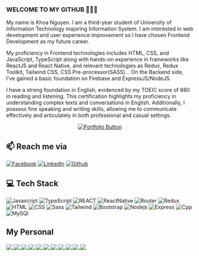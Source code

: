 ### WELCOME TO MY GITHUB 👋👋👋
My name is Khoa Nguyen. I am a third-year student of University of Information Technology majoring Information System. I am interested in web development and user experience improvement so I have chosen Frontend Development as my future career.<br>

My proficiency in Frontend technologies includes HTML, CSS, and JavaScript, TypeScript along with hands-on experience in frameworks like ReactJS and React Native, and relevant technologies as Redux, Redux Toolkit, Tailwind CSS, CSS Pre-processor(SASS)... On the Backend side, I've gained a basic foundation on Firebase and ExpressJS/NodeJS.<br>

I have a strong foundation in English, evidenced by my TOEIC score of 880 in reading and listening. This certification highlights my proficiency in understanding complex texts and conversations in English. Additionally, I possess fine speaking and writing skills, allowing me to communicate effectively and articulately in both professional and casual settings. 

<p align="center">
  <a href="https://portfolio-daniel-khoa.vercel.app/" target="_blank">
    <img src="https://img.shields.io/badge/Visit%20My%20Portfolio-FF5722?style=for-the-badge&logo=web&logoColor=white" alt="Portfolio Button">
  </a>
</p>

## 📫 Reach me via
<!-- [![Linkedin](https://i.stack.imgur.com/gVE0j.png) LinkedIn](https://www.linkedin.com/in/khoa-nguyen-ly/) 
[![GitHub](https://i.stack.imgur.com/tskMh.png) GitHub](https://github.com/JesseCN1024/)  -->
[![Facebook](https://img.shields.io/badge/Facebook-1877F2?style=for-the-badge&logo=facebook&logoColor=white)](https://www.facebook.com/khoa.nguyenld.1024/)  [![LinkedIn](https://img.shields.io/badge/LinkedIn-0077B5?style=for-the-badge&logo=linkedin&logoColor=white)](https://www.linkedin.com/in/khoa-nguyen-ly/) [![Github](https://img.shields.io/badge/GitHub-100000?style=for-the-badge&logo=github&logoColor=white)](https://github.com/JesseCN1024) 

##  💻 Tech Stack
![Javascript](https://img.shields.io/badge/JavaScript-F7DF1E?style=for-the-badge&logo=javascript&logoColor=black)
![TypeScript](https://img.shields.io/badge/TypeScript-007ACC?style=for-the-badge&logo=typescript&logoColor=white) 
![REACT](https://img.shields.io/badge/React-20232A?style=for-the-badge&logo=react&logoColor=61DAFB)
![ReactNative](https://img.shields.io/badge/React_Native-20232A?style=for-the-badge&logo=react&logoColor=61DAFB)
![Router](https://img.shields.io/badge/React_Router-CA4245?style=for-the-badge&logo=react-router&logoColor=white)
![Redux](https://img.shields.io/badge/Redux-593D88?style=for-the-badge&logo=redux&logoColor=white)
![HTML](https://img.shields.io/badge/HTML5-E34F26?style=for-the-badge&logo=html5&logoColor=white)
![CSS](https://img.shields.io/badge/CSS3-1572B6?style=for-the-badge&logo=css3&logoColor=white)
![Sass](https://img.shields.io/badge/Sass-CC6699?style=for-the-badge&logo=sass&logoColor=white)
![Tailwind](https://img.shields.io/badge/Tailwind_CSS-38B2AC?style=for-the-badge&logo=tailwind-css&logoColor=white)
![Bootstrap](https://img.shields.io/badge/Bootstrap-563D7C?style=for-the-badge&logo=bootstrap&logoColor=white)
![Nodejs](https://img.shields.io/badge/Node.js-43853D?style=for-the-badge&logo=node.js&logoColor=white)
![Express](https://img.shields.io/badge/Express.js-404D59?style=for-the-badge)
![Cpp](https://img.shields.io/badge/C%2B%2B-00599C?style=for-the-badge&logo=c%2B%2B&logoColor=white)
![MySQl](https://img.shields.io/badge/MySQL-00000F?style=for-the-badge&logo=mysql&logoColor=white)
<!-- ![MaterialUI](https://img.shields.io/badge/Material--UI-0081CB?style=for-the-badge&logo=material-ui&logoColor=white) -->

<!-- ![Spring](https://img.shields.io/badge/Spring-6DB33F?style=for-the-badge&logo=spring&logoColor=white) -->
<!-- ![Flutter](https://img.shields.io/badge/Flutter-02569B?style=for-the-badge&logo=flutter&logoColor=white) -->

<!-- ![Mongo](https://img.shields.io/badge/MongoDB-4EA94B?style=for-the-badge&logo=mongodb&logoColor=white) -->



## My Personal 

<a href="https://github.com/JesseCN1024/Coconotes">
  <!-- Change the `github-readme-stats.anuraghazra1.vercel.app` to `github-readme-stats.vercel.app`  -->
  <img align="center" src="https://github-readme-stats.anuraghazra1.vercel.app/api/pin/?username=JesseCN1024&repo=DeploymentBookingSystemV3&theme=dark" />
</a>    

<a href="https://github.com/Team-DVGs/MiniMarket3">
  <!-- Change the `github-readme-stats.anuraghazra1.vercel.app` to `github-readme-stats.vercel.app`  -->
  <img align="center" src="https://github-readme-stats.anuraghazra1.vercel.app/api/pin/?username=Team-DVGs&repo=MiniMarket3&theme=cobalt" />
</a>


<a href="https://github.com/NT118-MiniMarketProject/MiniMarket_FE">
  <!-- Change the `github-readme-stats.anuraghazra1.vercel.app` to `github-readme-stats.vercel.app`  -->
  <img align="center" src="https://github-readme-stats.anuraghazra1.vercel.app/api/pin/?username=JesseCN1024&repo=BachHoaXanh-App&theme=radical" />
</a>   
  


<a href="https://github.com/JesseCN1024/DeploymentBookingSystem">
  <!-- Change the `github-readme-stats.anuraghazra1.vercel.app` to `github-readme-stats.vercel.app`  -->
  <img align="center" src="https://github-readme-stats.anuraghazra1.vercel.app/api/pin/?username=JesseCN1024&repo=DeploymentBookingSystem&theme=gruvbox" />
</a>    

<a href="https://github.com/JesseCN1024/VanLife">
  <!-- Change the `github-readme-stats.anuraghazra1.vercel.app` to `github-readme-stats.vercel.app`  -->
  <img align="center" src="https://github-readme-stats.anuraghazra1.vercel.app/api/pin/?username=JesseCN1024&repo=VanLife&theme=dracula" />
</a>


<a href="https://github.com/JesseCN1024/Tenzies">
  <!-- Change the `github-readme-stats.anuraghazra1.vercel.app` to `github-readme-stats.vercel.app`  -->
  <img align="center" src="https://github-readme-stats.anuraghazra1.vercel.app/api/pin/?username=JesseCN1024&repo=Tenzies&theme=highcontrast" />
</a>

<a href="https://github.com/JesseCN1024/EcommerceShop">
  <!-- Change the `github-readme-stats.anuraghazra1.vercel.app` to `github-readme-stats.vercel.app`  -->
  <img align="center" src="https://github-readme-stats.anuraghazra1.vercel.app/api/pin/?username=JesseCN1024&repo=EcommerceShop&theme=cobalt" />
</a>    

<a href="https://github.com/JesseCN1024/Movie-Fighting">
  <!-- Change the `github-readme-stats.anuraghazra1.vercel.app` to `github-readme-stats.vercel.app`  -->
  <img align="center" src="https://github-readme-stats.anuraghazra1.vercel.app/api/pin/?username=JesseCN1024&repo=Movie-Fighting&theme=radical" />
</a>    

<a href="https://github.com/JesseCN1024/TechPage">
  <!-- Change the `github-readme-stats.anuraghazra1.vercel.app` to `github-readme-stats.vercel.app`  -->
  <img align="center" src="https://github-readme-stats.anuraghazra1.vercel.app/api/pin/?username=JesseCN1024&repo=TechPage&theme=merko" />
</a>

<a href="https://github.com/JesseCN1024/Ezzy-Maze">
  <!-- Change the `github-readme-stats.anuraghazra1.vercel.app` to `github-readme-stats.vercel.app`  -->
  <img align="center" src="https://github-readme-stats.anuraghazra1.vercel.app/api/pin/?username=JesseCN1024&repo=Ezzy-Maze&theme=gruvbox" />
</a>    

<a href="https://github.com/JesseCN1024/Timer">
  <!-- Change the `github-readme-stats.anuraghazra1.vercel.app` to `github-readme-stats.vercel.app`  -->
  <img align="center" src="https://github-readme-stats.anuraghazra1.vercel.app/api/pin/?username=JesseCN1024&repo=Timer&theme=dark" />
</a>
  



<!-- <a href="https://github.com/uvipen/Very-deep-cnn-pytorch/">
  <img align="center" src="https://github-readme-stats.anuraghazra1.vercel.app/api/pin/?username=uvipen&repo=Very-deep-cnn-pytorch&theme=highcontrast" />
</a>    
<a href="https://github.com/uvipen/Very-deep-cnn-tensorflow/">
  <img align="center" src="https://github-readme-stats.anuraghazra1.vercel.app/api/pin/?username=uvipen&repo=Very-deep-cnn-tensorflow&theme=dracula" />
</a> -->


<!--
**JesseCN1024/JesseCN1024** is a ✨ _special_ ✨ repository because its `README.md` (this file) appears on your GitHub profile.

Here are some ideas to get you started:

- 🔭 I’m currently working on ...
- 🌱 I’m currently learning ...
- 👯 I’m looking to collaborate on ...
- 🤔 I’m looking for help with ...
- 💬 Ask me about ...
- 📫 How to reach me: ...
- 😄 Pronouns: ...
- ⚡ Fun fact: ...
-->
